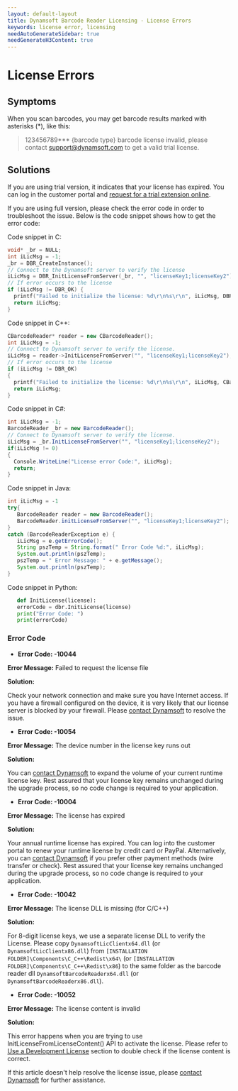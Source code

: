 ```yaml
---
layout: default-layout
title: Dynamsoft Barcode Reader Licensing - License Errors
keywords: license error, licensing
needAutoGenerateSidebar: true
needGenerateH3Content: true
---
```



# License Errors

## Symptoms

When you scan barcodes, you may get barcode results marked with asterisks (*), like this:
 
> 123456789*** {barcode type} barcode license invalid, please contact support@dynamsoft.com to get a valid trial license.

## Solutions

If you are using trial version, it indicates that your license has expired. You can log in the customer portal and [request for a trial extension online](http://www.dynamsoft.com/CustomerPortal/Account/GetTrialLicense.aspx?Product=DBR).

If you are using full version, please check the error code in order to troubleshoot the issue. Below is the code snippet shows how to get the error code:

 Code snippet in C:
 ```c
void* _br = NULL;
int iLicMsg = -1;
_br = DBR_CreateInstance();
// Connect to the Dynamsoft server to verify the license
iLicMsg = DBR_InitLicenseFromServer(_br, "", "licenseKey1;licenseKey2"); 
// If error occurs to the license
if (iLicMsg != DBR_OK) {
   printf("Failed to initialize the license: %d\r\n%s\r\n", iLicMsg, DBR_GetErrorString(iLicMsg));
   return iLicMsg;
} 
 ```

 Code snippet in C++:
 ```cpp
CBarcodeReader* reader = new CBarcodeReader();
int iLicMsg = -1;
// Connect to Dynamsoft server to verify the license. 
iLicMsg = reader->InitLicenseFromServer("", "licenseKey1;licenseKey2");
// If error occurs to the license
if (iLicMsg != DBR_OK) 
{
   printf("Failed to initialize the license: %d\r\n%s\r\n", iLicMsg, CBarcodeReader::GetErrorString(iLicMsg));
   return iLicMsg;
}
 ```

 Code snippet in C#:
 ```csharp
int iLicMsg = -1;
BarcodeReader _br = new BarcodeReader();
// Connect to Dynamsoft server to verify the license. 
iLicMsg = _br.InitLicenseFromServer("", "licenseKey1;licenseKey2");
if(iLicMsg != 0)
{
   Console.WriteLine("License error Code:", iLicMsg);
   return; 
}
 ```

 Code snippet in Java:
 ```java
 int iLicMsg = -1
try{
    BarcodeReader reader = new BarcodeReader();
    BarcodeReader.initLicenseFromServer("", "licenseKey1;licenseKey2");  
}
catch (BarcodeReaderException e) {
    iLicMsg = e.getErrorCode();
    String pszTemp = String.format(" Error Code %d:", iLicMsg);
    System.out.println(pszTemp);
    pszTemp = " Error Message: " + e.getMessage();
    System.out.println(pszTemp);
}
 ```

 Code snippet in Python:
 ```python
	def InitLicense(license):
	errorCode = dbr.InitLicense(license)
	print("Error Code: ")
	print(errorCode)
 ```

### Error Code

- **Error Code:  -10044**

 **Error Message:** Failed to request the license file

 **Solution:**

 Check your network connection and make sure you have Internet access. If you have a firewall configured on the device, it is very likely that our license server is blocked by your firewall. Please [contact Dynamsoft](https://www.dynamsoft.com/Company/Contact.aspx) to resolve the issue. 


- **Error Code: -10054**

 **Error Message:** The device number in the license key runs out

 **Solution:** 

 You can [contact Dynamsoft](https://www.dynamsoft.com/Company/Contact.aspx) to expand the volume of your current runtime license key. Rest assured that your license key remains unchanged during the upgrade process, so no code change is required to your application. 


- **Error Code: -10004**

 **Error Message:** The license has expired

 **Solution:** 

 Your annual runtime license has expired. You can log into the customer portal to renew your runtime license by credit card or PayPal. Alternatively, you can [contact Dynamsoft](https://www.dynamsoft.com/Company/Contact.aspx) if you prefer other payment methods (wire transfer or check). Rest assured that your license key remains unchanged during the upgrade process, so no code change is required to your application. 


- **Error Code: -10042**

 **Error Message:** The license DLL is missing (for C/C++)

 **Solution:**

 For 8-digit license keys, we use a separate license DLL to verify the License. Please copy `DynamsoftLicClientx64.dll` (or `DynamsoftLicClientx86.dll`) from `[INSTALLATION FOLDER]\Components\C_C++\Redist\x64\` (or `[INSTALLATION FOLDER]\Components\C_C++\Redist\x86`) to the same folder as the barcode reader dll `DynamsoftBarcodeReaderx64.dll` (or `DynamsoftBarcodeReaderx86.dll`).


- **Error Code: -10052**

 **Error Message:** The license content is invalid

 **Solution:** 

 This error happens when you are trying to use InitLicenseFromLicenseContent() API to activate the license. Please refer to [Use a Development License](SetDeveloperLicense.md) section to double check if the license content is correct. 

If this article doesn't help resolve the license issue, please [contact Dynamsoft](https://www.dynamsoft.com/Company/Contact.aspx) for further assistance.